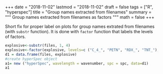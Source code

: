 +++
date = "2018-11-02"
lastmod = "2018-11-02"
draft = false
tags = ["R", "hyperspec"]
title = "Group names extracted from filenames"
summary = """
Group names extracted from filenames as factors
"""
math = false
+++

Short fix for proper label on plots for group names extrated from filenames (with `substr` function). It is done with `factor` function that labels the levels of factors.

```r
explosive<-substr(files, 1, 4)
explosive<-factor(explosive, levels=c ("C_4_", "PETN", "RDX_", "TNT_"), labels=c ("C-4", "PETN","RDX", "TNT"))
d1 = data.frame(files, explosive)
#create hyperSpec object
a1= new ("hyperSpec", wavelength = wavenumber, spc = spc, data=d1)
a1
```
